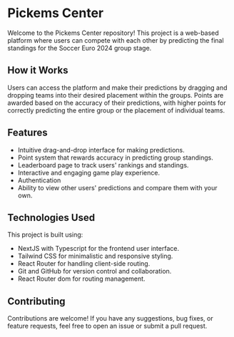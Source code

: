 # Pickems Center

Welcome to the Pickems Center repository! This project is a web-based platform where users can compete with each other by predicting the final standings for the Soccer Euro 2024 group stage.

## How it Works

Users can access the platform and make their predictions by dragging and dropping teams into their desired placement within the groups. Points are awarded based on the accuracy of their predictions, with higher points for correctly predicting the entire group or the placement of individual teams.

## Features

- Intuitive drag-and-drop interface for making predictions.
- Point system that rewards accuracy in predicting group standings.
- Leaderboard page to track users' rankings and standings.
- Interactive and engaging game play experience.
- Authentication
- Ability to view other users' predictions and compare them with your own.

## Technologies Used

This project is built using:

- NextJS with Typescript for the frontend user interface.
- Tailwind CSS for minimalistic and responsive styling.
- React Router for handling client-side routing.
- Git and GitHub for version control and collaboration.
- React Router dom for routing management.

## Contributing

Contributions are welcome! If you have any suggestions, bug fixes, or feature requests, feel free to open an issue or submit a pull request.
